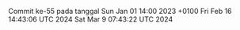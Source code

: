 Commit ke-55 pada tanggal Sun Jan 01 14:00 2023 +0100
Fri Feb 16 14:43:06 UTC 2024
Sat Mar  9 07:43:22 UTC 2024
